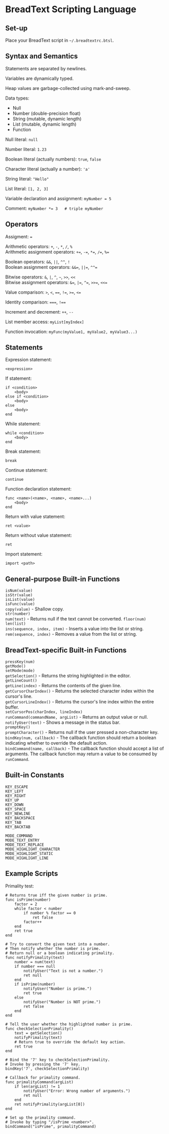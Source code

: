 
# BreadText Scripting Language

## Set-up

Place your BreadText script in `~/.breadtextrc.btsl`.

## Syntax and Semantics

Statements are separated by newlines.

Variables are dynamically typed.

Heap values are garbage-collected using mark-and-sweep.

Data types:

* Null
* Number (double-precision float)
* String (mutable, dynamic length)
* List (mutable, dynamic length)
* Function

Null literal: `null`

Number literal: `1.23`

Boolean literal (actually numbers): `true`, `false`

Character literal (actually a number): `'a'`

String literal: `"Hello"`

List literal: `[1, 2, 3]`

Variable declaration and assignment: `myNumber = 5`

Comment: `myNumber *= 3   # triple myNumber`

## Operators

Assigment: `=`

Arithmetic operators: `+`, `-`, `*`, `/`, `%`  
Arithmetic assignment operators: `+=`, `-=`, `*=`, `/=`, `%=`

Boolean operators: `&&`, `||`, `^^`, `!`  
Boolean assignment operators: `&&=`, `||=`, `^^=`

Bitwise operators: `&`, `|`, `^`, `~`, `>>`, `<<`  
Bitwise assignment operators: `&=`, `|=`, `^=`, `>>=`, `<<=`

Value comparison: `>`, `<`, `==`, `!=`, `>=`, `<=`

Identity comparison: `===`, `!==`

Increment and decrement: `++`, `--`

List member access: `myList[myIndex]`

Function invocation: `myFunc(myValue1, myValue2, myValue3...)`

## Statements

Expression statement:  
```
<expression>
```

If statement:  
```
if <condition>
    <body>
else if <condition>
    <body>
else
    <body>
end
```

While statement:  
```
while <condition>
    <body>
end
```

Break statement:  
```
break
```

Continue statement:  
```
continue
```

Function declaration statement:  
```
func <name>(<name>, <name>, <name>...)
    <body>
end
```

Return with value statement:  
```
ret <value>
```

Return without value statement:  
```
ret
```

Import statement:  
```
import <path>
```

## General-purpose Built-in Functions

`isNum(value)`  
`isStr(value)`  
`isList(value)`  
`isFunc(value)`  
`copy(value)` - Shallow copy.  
`str(number)`  
`num(text)`  - Returns null if the text cannot be converted.
`floor(num)`  
`len(list)`  
`ins(sequence, index, item)` - Inserts a value into the list or string.  
`rem(sequence, index)` - Removes a value from the list or string.

## BreadText-specific Built-in Functions

`pressKey(num)`  
`getMode()`  
`setMode(mode)`  
`getSelection()` - Returns the string highlighted in the editor.  
`getLineCount()`  
`getLine(index)` - Returns the contents of the given line.  
`getCursorCharIndex()` - Returns the selected character index within the cursor's line.  
`getCursorLineIndex()` - Returns the cursor's line index within the entire buffer.  
`setCursorPos(charIndex, lineIndex)`  
`runCommand(commandName, argList)` - Returns an output value or null.  
`notifyUser(text)` - Shows a message in the status bar.  
`promptKey()`  
`promptCharacter()` - Returns null if the user pressed a non-character key.  
`bindKey(num, callback)` - The callback function should return a boolean indicating whether to override the default action.  
`bindCommand(name, callback)` - The callback function should accept a list of arguments. The callback function may return a value to be consumed by `runCommand`.

## Built-in Constants

`KEY_ESCAPE`  
`KEY_LEFT`  
`KEY_RIGHT`  
`KEY_UP`  
`KEY_DOWN`  
`KEY_SPACE`  
`KEY_NEWLINE`  
`KEY_BACKSPACE`  
`KEY_TAB`  
`KEY_BACKTAB`

`MODE_COMMAND`  
`MODE_TEXT_ENTRY`  
`MODE_TEXT_REPLACE`  
`MODE_HIGHLIGHT_CHARACTER`  
`MODE_HIGHLIGHT_STATIC`  
`MODE_HIGHLIGHT_LINE`

## Example Scripts

Primality test:

```
# Returns true iff the given number is prime.
func isPrime(number)
    factor = 2
    while factor < number
        if number % factor == 0
            ret false
        factor++
    end
    ret true
end

# Try to convert the given text into a number.
# Then notify whether the number is prime.
# Return null or a boolean indicating primality.
func notifyPrimality(text)
    number = num(text)
    if number === null
        notifyUser("Text is not a number.")
        ret null
    end
    if isPrime(number)
        notifyUser("Number is prime.")
        ret true
    else
        notifyUser("Number is NOT prime.")
        ret false
    end
end

# Tell the user whether the highlighted number is prime.
func checkSelectionPrimality()
    text = getSelection()
    notifyPrimality(text)
    # Return true to override the default key action.
    ret true
end

# Bind the '7' key to checkSelectionPrimality.
# Invoke by pressing the '7' key.
bindKey('7', checkSelectionPrimality)

# Callback for primality command.
func primalityCommand(argList)
    if len(argList) != 1
        notifyUser("Error: Wrong number of arguments.")
        ret null
    end
    ret notifyPrimality(argList[0])
end

# Set up the primality command.
# Invoke by typing "/isPrime <number>".
bindCommand("isPrime", primalityCommand)
```





